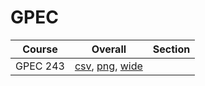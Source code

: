# GPEC

| Course | Overall | Section |
| ------ | ------- | ------- |
| GPEC 243 | [csv](https://github.com/UCSD-Historical-Enrollment-Data/2023Fall/blob/main/overall/GPEC%20243.csv), [png](https://raw.githubusercontent.com/UCSD-Historical-Enrollment-Data/2023Fall/main/plot_overall/GPEC%20243.png), [wide](https://raw.githubusercontent.com/UCSD-Historical-Enrollment-Data/2023Fall/main/plot_overall_wide/GPEC%20243.png) |  |
